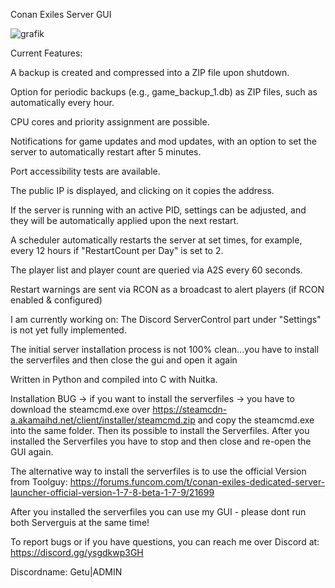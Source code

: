 
Conan Exiles Server GUI

![grafik](https://github.com/user-attachments/assets/4aab13c6-4e83-4643-9832-a24822568778)

Current Features:

A backup is created and compressed into a ZIP file upon shutdown.

Option for periodic backups (e.g., game_backup_1.db) as ZIP files, such as automatically every hour.

CPU cores and priority assignment are possible.

Notifications for game updates and mod updates, with an option to set the server to automatically restart after 5 minutes.

Port accessibility tests are available.

The public IP is displayed, and clicking on it copies the address.

If the server is running with an active PID, settings can be adjusted, and they will be automatically applied upon the next restart.

A scheduler automatically restarts the server at set times, for example, every 12 hours if "RestartCount per Day" is set to 2.

The player list and player count are queried via A2S every 60 seconds.

Restart warnings are sent via RCON as a broadcast to alert players (if RCON enabled & configured)



I am currently working on: 
The Discord ServerControl part under "Settings" is not yet fully implemented.

The initial server installation process is not 100% clean...you have to install the serverfiles and then close the gui and open it again


Written in Python and compiled into C with Nuitka.


Installation BUG -> if you want to install the serverfiles -> you have to download the steamcmd.exe over https://steamcdn-a.akamaihd.net/client/installer/steamcmd.zip
and copy the steamcmd.exe into the same folder. Then its possible to install the Serverfiles.
After you installed the Serverfiles you have to stop and then close and re-open the GUI again.

The alternative way to install the serverfiles is to use the official Version from Toolguy: https://forums.funcom.com/t/conan-exiles-dedicated-server-launcher-official-version-1-7-8-beta-1-7-9/21699

After you installed the serverfiles you can use my GUI - please dont run both Serverguis at the same time!

To report bugs or if you have questions, you can reach me over Discord at: https://discord.gg/ysgdkwp3GH

Discordname: Getu|ADMIN

